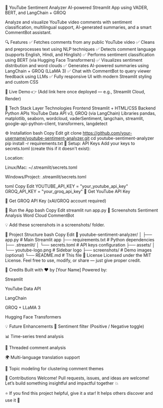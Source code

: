 🎥 YouTube Sentiment Analyzer
AI-powered Streamlit App using VADER, BERT, and LangChain + GROQ

Analyze and visualize YouTube video comments with sentiment classification, multilingual support, AI-generated summaries, and a smart CommentBot assistant.

🔍 Features
✅ Fetches comments from any public YouTube video
✅ Cleans and preprocesses text using NLP techniques
✅ Detects comment language (supports English, Hindi, and Hinglish)
✅ Performs sentiment classification using BERT (via Hugging Face Transformers)
✅ Visualizes sentiment distribution and word clouds
✅ Generates AI-powered summaries using LangChain + GROQ (LLaMA 3)
✅ Chat with CommentBot to query viewer feedback using LLMs
✅ Fully responsive UI with modern Streamlit styling and custom CSS

🚀 Live Demo
👉 (Add link here once deployed — e.g., Streamlit Cloud, Render)

🧠 Tech Stack
Layer	Technologies
Frontend	Streamlit + HTML/CSS
Backend	Python
APIs	YouTube Data API v3, GROQ (via LangChain)
Libraries	pandas, matplotlib, seaborn, wordcloud, vaderSentiment, langchain, streamlit, google-api-python-client, transformers, langdetect

⚙️ Installation
bash
Copy
Edit
git clone https://github.com/your-username/youtube-sentiment-analyzer.git
cd youtube-sentiment-analyzer
pip install -r requirements.txt
🔐 Setup: API Keys
Add your keys to secrets.toml (create this if it doesn't exist):

Location:

Linux/Mac: ~/.streamlit/secrets.toml

Windows/Project: .streamlit/secrets.toml

toml
Copy
Edit
YOUTUBE_API_KEY = "your_youtube_api_key"
GROQ_API_KEY = "your_groq_api_key"
🔑 Get YouTube API Key

🔑 Get GROQ API Key (xAI/GROQ account required)

🧪 Run the App
bash
Copy
Edit
streamlit run app.py
📸 Screenshots
Sentiment Analysis	Word Cloud	CommentBot

💡 Add these screenshots in a screenshots/ folder.

📂 Project Structure
bash
Copy
Edit
📁 youtube-sentiment-analyzer/
│
├── app.py                    # Main Streamlit app
├── requirements.txt          # Python dependencies
├── .streamlit/
│   └── secrets.toml          # API keys configuration
├── assets/
│   └── youtube-logo.png      # Sidebar logo
├── screenshots/              # Demo images (optional)
└── README.md                 # This file
📄 License
Licensed under the MIT License.
Feel free to use, modify, or share — just give proper credit.

🙌 Credits
Built with ❤️ by [Your Name]
Powered by:

Streamlit

YouTube Data API

LangChain

GROQ + LLaMA 3

Hugging Face Transformers

💡 Future Enhancements
🎯 Sentiment filter (Positive / Negative toggle)

📊 Time-series trend analysis

🧵 Threaded comment analysis

🌍 Multi-language translation support

🧠 Topic modeling for clustering comment themes

🤝 Contributions Welcome!
Pull requests, issues, and ideas are welcome!
Let’s build something insightful and impactful together 💥

⭐ If you find this project helpful, give it a star!
It helps others discover and use it 🌟


